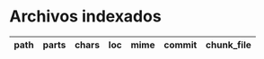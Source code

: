 # Archivos indexados

| path | parts | chars | loc | mime | commit | chunk_file |
|---|---:|---:|---:|---:|---|---|
